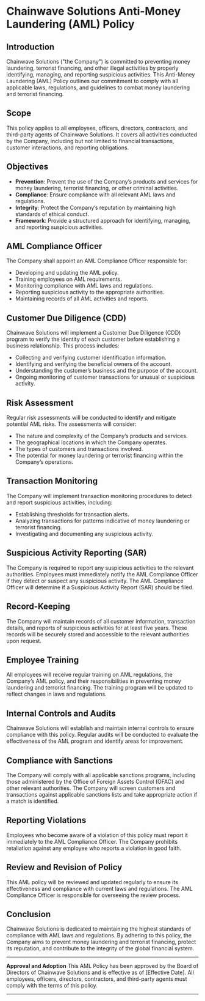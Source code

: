 # Chainwave Solutions Anti-Money Laundering (AML) Policy

## Introduction
Chainwave Solutions ("the Company") is committed to preventing money laundering, terrorist financing, and other illegal activities by properly identifying, managing, and reporting suspicious activities. This Anti-Money Laundering (AML) Policy outlines our commitment to comply with all applicable laws, regulations, and guidelines to combat money laundering and terrorist financing.

## Scope
This policy applies to all employees, officers, directors, contractors, and third-party agents of Chainwave Solutions. It covers all activities conducted by the Company, including but not limited to financial transactions, customer interactions, and reporting obligations.

## Objectives
- **Prevention**: Prevent the use of the Company’s products and services for money laundering, terrorist financing, or other criminal activities.
- **Compliance**: Ensure compliance with all relevant AML laws and regulations.
- **Integrity**: Protect the Company’s reputation by maintaining high standards of ethical conduct.
- **Framework**: Provide a structured approach for identifying, managing, and reporting suspicious activities.

## AML Compliance Officer
The Company shall appoint an AML Compliance Officer responsible for:
- Developing and updating the AML policy.
- Training employees on AML requirements.
- Monitoring compliance with AML laws and regulations.
- Reporting suspicious activity to the appropriate authorities.
- Maintaining records of all AML activities and reports.

## Customer Due Diligence (CDD)
Chainwave Solutions will implement a Customer Due Diligence (CDD) program to verify the identity of each customer before establishing a business relationship. This process includes:
- Collecting and verifying customer identification information.
- Identifying and verifying the beneficial owners of the account.
- Understanding the customer’s business and the purpose of the account.
- Ongoing monitoring of customer transactions for unusual or suspicious activity.

## Risk Assessment
Regular risk assessments will be conducted to identify and mitigate potential AML risks. The assessments will consider:
- The nature and complexity of the Company’s products and services.
- The geographical locations in which the Company operates.
- The types of customers and transactions involved.
- The potential for money laundering or terrorist financing within the Company’s operations.

## Transaction Monitoring
The Company will implement transaction monitoring procedures to detect and report suspicious activities, including:
- Establishing thresholds for transaction alerts.
- Analyzing transactions for patterns indicative of money laundering or terrorist financing.
- Investigating and documenting any suspicious activity.

## Suspicious Activity Reporting (SAR)
The Company is required to report any suspicious activities to the relevant authorities. Employees must immediately notify the AML Compliance Officer if they detect or suspect any suspicious activity. The AML Compliance Officer will determine if a Suspicious Activity Report (SAR) should be filed.

## Record-Keeping
The Company will maintain records of all customer information, transaction details, and reports of suspicious activities for at least five years. These records will be securely stored and accessible to the relevant authorities upon request.

## Employee Training
All employees will receive regular training on AML regulations, the Company’s AML policy, and their responsibilities in preventing money laundering and terrorist financing. The training program will be updated to reflect changes in laws and regulations.

## Internal Controls and Audits
Chainwave Solutions will establish and maintain internal controls to ensure compliance with this policy. Regular audits will be conducted to evaluate the effectiveness of the AML program and identify areas for improvement.

## Compliance with Sanctions
The Company will comply with all applicable sanctions programs, including those administered by the Office of Foreign Assets Control (OFAC) and other relevant authorities. The Company will screen customers and transactions against applicable sanctions lists and take appropriate action if a match is identified.

## Reporting Violations
Employees who become aware of a violation of this policy must report it immediately to the AML Compliance Officer. The Company prohibits retaliation against any employee who reports a violation in good faith.

## Review and Revision of Policy
This AML policy will be reviewed and updated regularly to ensure its effectiveness and compliance with current laws and regulations. The AML Compliance Officer is responsible for overseeing the review process.

## Conclusion
Chainwave Solutions is dedicated to maintaining the highest standards of compliance with AML laws and regulations. By adhering to this policy, the Company aims to prevent money laundering and terrorist financing, protect its reputation, and contribute to the integrity of the global financial system.

---

**Approval and Adoption**
This AML Policy has been approved by the Board of Directors of Chainwave Solutions and is effective as of [Effective Date]. All employees, officers, directors, contractors, and third-party agents must comply with the terms of this policy.

---
